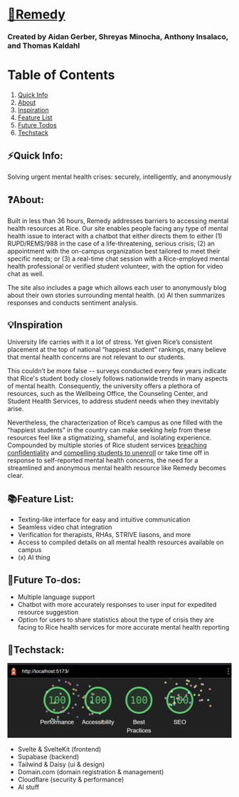 # <a href="/" target="_blank">🍚Remedy</a>
###  Created by Aidan Gerber, Shreyas Minocha, Anthony Insalaco, and Thomas Kaldahl
# Table of Contents
1. [Quick Info](#quick-info)
2. [About](#about)
3. [Inspiration](#inspiration)
4. [Feature List](#feature)
5. [Future Todos](#future)
6. [Techstack](#tech)
## ⚡Quick Info:<a name="quick-info"></a>
Solving urgent mental health crises: securely, intelligently, and anonymously
## ❓About:<a name="about"></a>
Built in less than 36 hours, Remedy addresses barriers to accessing mental health resources at Rice. Our site enables people facing any type of mental health issue to interact with a chatbot that either directs them to either (1) RUPD/REMS/988 in the case of a life-threatening, serious crisis; (2) an appointment with the on-campus organization best tailored to meet their specific needs; or (3) a real-time chat session with a Rice-employed mental health professional or verified student volunteer, with the option for video chat as well.

The site also includes a page which allows each user to anonymously blog about their own stories surrounding mental health. (x) AI then summarizes responses and conducts sentiment analysis.
 
 
## 💡Inspiration <a name="inspiration"></a>
University life carries with it a lot of stress. Yet given Rice’s consistent placement at the top of national “happiest student” rankings, many believe that mental health concerns are not relevant to our students.
 
This couldn’t be more false -- surveys conducted every few years indicate that Rice's student body closely follows nationwide trends in many aspects of mental health. Consequently, the university offers a plethora of resources, such as the Wellbeing Office, the Counseling Center, and Student Health Services, to address student needs when they inevitably arise.
 
Nevertheless, the characterization of Rice’s campus as one filled with the “happiest students” in the country can make seeking help from these resources feel like a stigmatizing, shameful, and isolating experience. Compounded by multiple stories of Rice student services [breaching confidentiality](https://tinyurl.com/583k5yzy) and [compelling students to unenroll](https://tinyurl.com/25tx55yu) or take time off in response to self-reported mental health concerns, the need for a streamlined and anonymous mental health resource like Remedy becomes clear.
 
 
## 📚Feature List:<a name="feature"></a>
   - Texting-like interface for easy and intuitive communication
   - Seamless video chat integration
   - Verification for therapists, RHAs, STRIVE liasons, and more
   - Access to compiled details on all mental health resources available on campus
   - (x) AI thing
  
## 🔮Future To-dos:<a name="future"></a>
   - Multiple language support
   - Chatbot with more accurately responses to user input for expedited resource suggestion
   - Option for users to share statistics about the type of crisis they are facing to Rice health services for more accurate mental health reporting
      
## 🤖Techstack:<a name="tech"></a>
![lighthouse](lighthouse.png)
   - Svelte & SvelteKit (frontend)
   - Supabase (backend)
   - Tailwind & Daisy (ui & design)
   - Domain.com (domain registration & management)
   - Cloudflare (security & performance)
   - AI stuff
 

